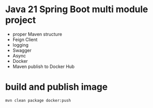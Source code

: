 # Java 21 Spring Boot multi module project

- proper Maven structure
- Feign Client
- logging
- Swagger 
- Async
- Docker
- Maven publish to Docker Hub

# build and publish image
```mvn clean package docker:push```